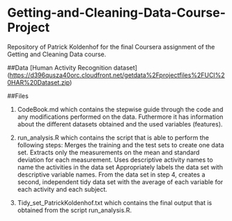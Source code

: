 # Getting-and-Cleaning-Data-Course-Project
Repository of Patrick Koldenhof for the final Coursera assignment of the Getting and Cleaning Data course. 

##Data
[Human Activity Recognition dataset] (https://d396qusza40orc.cloudfront.net/getdata%2Fprojectfiles%2FUCI%20HAR%20Dataset.zip)

##Files
1. CodeBook.md which contains the stepwise guide through the code and any modifications performed on the data. Futhermore it has information about the different datasets obtained and the used variables (features).

2. run_analysis.R which contains the script that is able to perform the following steps:
Merges the training and the test sets to create one data set.
Extracts only the measurements on the mean and standard deviation for each measurement.
Uses descriptive activity names to name the activities in the data set
Appropriately labels the data set with descriptive variable names.
From the data set in step 4, creates a second, independent tidy data set with the average of each variable for each activity and each subject.

3. Tidy_set_PatrickKoldenhof.txt which contains the final output that is obtained from the script run_analysis.R. 

